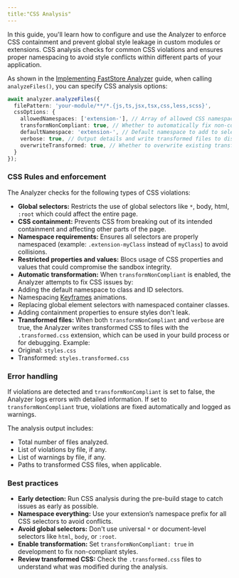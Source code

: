 ```yaml
---
title:"CSS Analysis"
---
```


In this guide, you'll learn how to configure and use the Analyzer to enforce CSS containment and prevent global style leakage in custom modules or extensions. CSS analysis checks for common CSS violations and ensures proper namespacing to avoid style conflicts within different parts of your application.

As shown in the [Implementing FastStore Analyzer](https://developers.vtex.com/docs/guides/faststore/faststore-analyzer-implementation#instructions) guide, when calling `analyzeFiles()`, you can specify CSS analysis options:

```typescript
await analyzer.analyzeFiles({
  filePattern: 'your-module/**/*.{js,ts,jsx,tsx,css,less,scss}',
  cssOptions: {
    allowedNamespaces: ['extension-'], // Array of allowed CSS namespace prefixes
    transformNonCompliant: true, // Whether to automatically fix non-compliant CSS
    defaultNamespace: 'extension-', // Default namespace to add to selectors
    verbose: true, // Output details and write transformed files to disk
    overwriteTransformed: true, // Whether to overwrite existing transformed files
  }
});
```

### CSS Rules and enforcement

The Analyzer checks for the following types of CSS violations:

- **Global selectors:** Restricts the use of global selectors like `*`, body, html, `:root` which could affect the entire page.
- **CSS containment:** Prevents CSS from breaking out of its intended containment and affecting other parts of the page.
- **Namespace requirements:** Ensures all selectors are properly namespaced (example: `.extension-myClass` instead of `myClass`) to avoid collisions.
- **Restricted properties and values:** Blocs usage of CSS properties and values that could compromise the sandbox integrity.
- **Automatic transformation:** When `transformNonCompliant` is enabled, the Analyzer attempts to fix CSS issues by:
- Adding the default namespace to class and ID selectors.
- Namespacing [Keyframes](https://github.com/Keyframes) animations.
- Replacing global element selectors with namespaced container classes.
- Adding containment properties to ensure styles don't leak.
- **Transformed files:** When both `transformNonCompliant` and `verbose` are true, the Analyzer writes transformed CSS to files with the `.transformed.css` extension, which can be used in your build process or for debugging. Example:
- Original: `styles.css`
- Transformed: `styles.transformed.css`

### Error handling

If violations are detected and `transformNonCompliant` is set to false, the Analyzer logs errors with detailed information. If set to `transformNonCompliant` true, violations are fixed automatically and logged as warnings.

The analysis output includes:
- Total number of files analyzed.
- List of violations by file, if any.
- List of warnings by file, if any.
- Paths to transformed CSS files, when applicable.

### Best practices

- **Early detection:** Run CSS analysis during the pre-build stage to catch issues as early as possible.
- **Namespace everything:** Use your extension’s namespace prefix for all CSS selectors to avoid conflicts.
- **Avoid global selectors:** Don't use universal `*` or document-level selectors like `html`, `body`, or `:root`.
- **Enable transformation:** Set `transformNonCompliant: true` in development to fix non-compliant styles.
- **Review transformed CSS:** Check the `.transformed.css` files to understand what was modified during the analysis.
